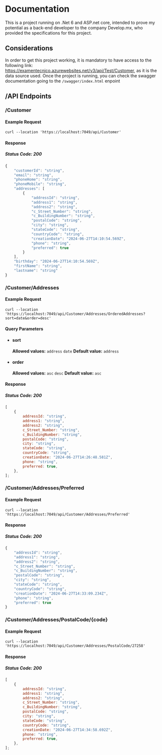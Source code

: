 # Documentation

This is a project running on .Net 6 and ASP.net core, intended to prove my potential as a back-end developer to the company Develop.mx, who provided the specifications for this project.

## Considerations

In order to get this project working, it is mandatory to have access to the following link:
https://examentecnico.azurewebsites.net/v3/api/Test/Customer, as it is the data source used.
Once the project is running, you can check the swagger documentation going to the `/swagger/index.html` enpoint

## /API Endpoints

### /Customer

#### Example Request

    curl --location 'https://localhost:7049/api/Customer'

#### Response

##### Status Code: 200

```javascript
{
    "customerId": "string",
    "email": "string",
    "phoneHome": "string",
    "phoneMobile": "string",
    "addresses": [
        {
            "addressId": "string",
            "address1": "string",
            "address2": "string",
            "c_Street_Number": "string",
            "c_BuildingNumber": "string",
            "postalCode": "string",
            "city": "string",
            "stateCode": "string",
            "countryCode": "string",
            "creationDate": "2024-06-27T14:10:54.569Z",
            "phone": "string",
            "preferred": true
        }
    ],
    "birthday": "2024-06-27T14:10:54.569Z",
    "firstName": "string",
    "lastname": "string"
}
```

### /Customer/Addresses

#### Example Request

    curl --location 'https://localhost:7049/api/Customer/Addresses/OrderedAddresses?sort=date&order=desc'

#### Query Parameters

-   #### sort
    **Allowed values:** `address` `date`
    **Default value:** `address`
-   #### order
    **Allowed values:** `asc` `desc`
    **Default value:** `asc`

#### Response

##### Status Code: 200

```javascript
[
    {
        addressId: "string",
        address1: "string",
        address2: "string",
        c_Street_Number: "string",
        c_BuildingNumber: "string",
        postalCode: "string",
        city: "string",
        stateCode: "string",
        countryCode: "string",
        creationDate: "2024-06-27T14:26:48.581Z",
        phone: "string",
        preferred: true,
    },
];
```

### /Customer/Addresses/Preferred

#### Example Request

    curl --location 'https://localhost:7049/api/Customer/Addresses/Preferred'

#### Response

##### Status Code: 200

```javascript
{
    "addressId": "string",
    "address1": "string",
    "address2": "string",
    "c_Street_Number": "string",
    "c_BuildingNumber": "string",
    "postalCode": "string",
    "city": "string",
    "stateCode": "string",
    "countryCode": "string",
    "creationDate": "2024-06-27T14:33:09.234Z",
    "phone": "string",
    "preferred": true
}
```

### /Customer/Addresses/PostalCode/{code}

#### Example Request

    curl --location 'https://localhost:7049/api/Customer/Addresses/PostalCode/27258'

#### Response

##### Status Code: 200

```javascript
[
    {
        addressId: "string",
        address1: "string",
        address2: "string",
        c_Street_Number: "string",
        c_BuildingNumber: "string",
        postalCode: "string",
        city: "string",
        stateCode: "string",
        countryCode: "string",
        creationDate: "2024-06-27T14:34:58.692Z",
        phone: "string",
        preferred: true,
    },
];
```
